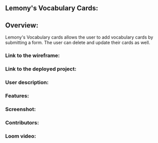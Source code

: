 <h2>Lemony's Vocabulary Cards:</h2>

<h2>Overview:</h2>
Lemony's Vocabulary cards allows the user to add vocabulary cards by submitting a form. The user can delete and update their cards as well.

<h3>Link to the wireframe:</h3>
<h3>Link to the deployed project:</h3>
<h3>User description:</h3>
<h3>Features:</h3>
<h3>Screenshot:</h3>
<h3>Contributors:</h3>
<h3>Loom video:</h3>
